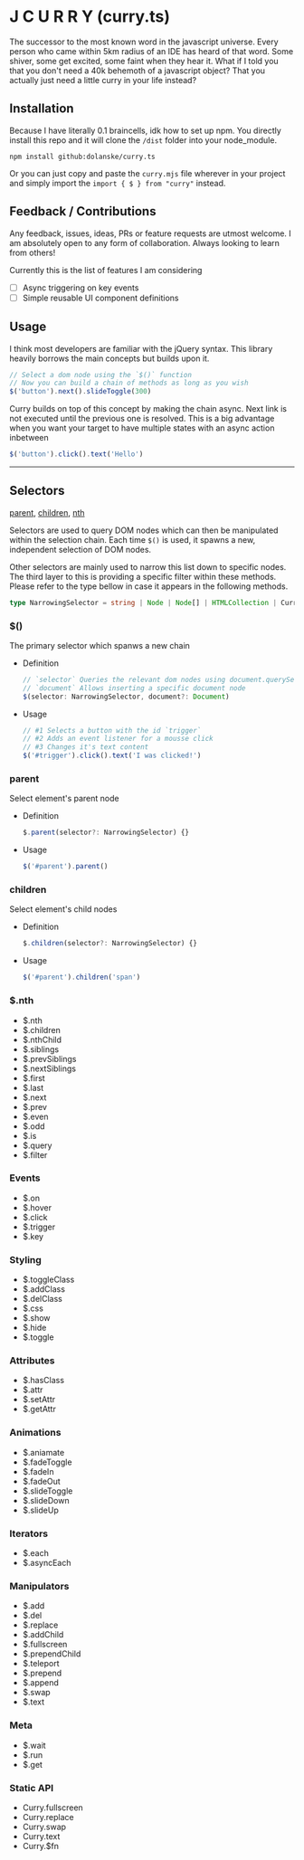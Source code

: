 # J C U R R Y (curry.ts)

The successor to the most known word in the javascript universe. Every person who came within 5km radius of an IDE has heard of that word. Some shiver, some get excited, some faint when they hear it. What if I told you that you don't need a 40k behemoth of a javascript object? That you actually just need a little curry in your life instead?

## Installation

Because I have literally 0.1 braincells, idk how to set up npm. You directly install this repo and it will clone the `/dist` folder into your node_module.

 `npm install github:dolanske/curry.ts`

Or you can just copy and paste the `curry.mjs` file wherever in your project and simply import the `import { $ } from "curry"` instead.

## Feedback / Contributions

Any feedback, issues, ideas, PRs or feature requests are utmost welcome. I am absolutely open to any form of collaboration. Always looking to learn from others!

Currently this is the list of features I am considering

- [ ] Async triggering on key events
- [ ] Simple reusable UI component definitions

## Usage

I think most developers are familiar with the jQuery syntax. This library heavily borrows the main concepts but builds upon it.

```ts
// Select a dom node using the `$()` function
// Now you can build a chain of methods as long as you wish
$('button').next().slideToggle(300)
```

Curry builds on top of this concept by making the chain async. Next link is not executed until the previous one is resolved.
This is a big advantage when you want your target to have multiple states with an async action inbetween

```ts
$('button').click().text('Hello')
```

---

## Selectors

[parent](#parent), [children](#children), [nth](#nth)

Selectors are used to query DOM nodes which can then be manipulated within the selection chain. Each time `$()` is used, it spawns a new, independent selection of DOM nodes.

Other selectors are mainly used to narrow this list down to specific nodes. The third layer to this is providing a specific filter within these methods. Please refer to the type bellow in case it appears in the following methods.

```ts
type NarrowingSelector = string | Node | Node[] | HTMLCollection | Curry
```


### $()

The primary selector which spanws a new chain

- Definition
  ```ts
  // `selector` Queries the relevant dom nodes using document.querySelectorAll()
  // `document` Allows inserting a specific document node 
  $(selector: NarrowingSelector, document?: Document)
  ```
- Usage
  ```ts
  // #1 Selects a button with the id `trigger`
  // #2 Adds an event listener for a mousse click
  // #3 Changes it's text content
  $('#trigger').click().text('I was clicked!')
  ```

### parent

Select element's parent node

- Definition
  ```ts
  $.parent(selector?: NarrowingSelector) {}
  ``` 

- Usage
  ```ts
  $('#parent').parent()
  ```
### children

Select element's child nodes

- Definition
  ```ts
  $.children(selector?: NarrowingSelector) {}
  ``` 

- Usage
  ```ts
  $('#parent').children('span')
  ```

### $.nth

- $.nth
- $.children
- $.nthChild
- $.siblings
- $.prevSiblings
- $.nextSiblings
- $.first
- $.last
- $.next
- $.prev
- $.even
- $.odd
- $.is
- $.query
- $.filter

### Events

- $.on
- $.hover
- $.click
- $.trigger
- $.key

### Styling

- $.toggleClass
- $.addClass
- $.delClass
- $.css
- $.show
- $.hide
- $.toggle
### Attributes
- $.hasClass
- $.attr
- $.setAttr
- $.getAttr


### Animations

- $.aniamate
- $.fadeToggle
- $.fadeIn
- $.fadeOut
- $.slideToggle
- $.slideDown
- $.slideUp



### Iterators

- $.each
- $.asyncEach
### Manipulators

- $.add
- $.del
- $.replace
- $.addChild
- $.fullscreen
- $.prependChild
- $.teleport
- $.prepend
- $.append
- $.swap
- $.text

### Meta

- $.wait
- $.run
- $.get

### Static API

- Curry.fullscreen
- Curry.replace
- Curry.swap
- Curry.text
- Curry.$fn